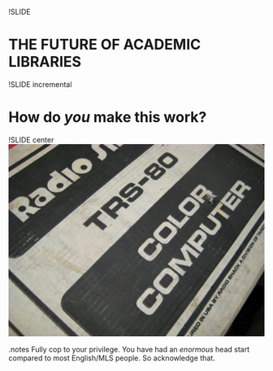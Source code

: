 !SLIDE 
# THE FUTURE OF ACADEMIC LIBRARIES #

!SLIDE incremental
# How do *you* make this work? #

!SLIDE center
![img/coco.jpg](img/coco.jpg)

.notes Fully cop to your privilege. You have had an *enormous* head start compared to most English/MLS people. So acknowledge that.

